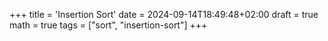 +++
title = 'Insertion Sort'
date = 2024-09-14T18:49:48+02:00
draft = true
math = true
tags = ["sort", "insertion-sort"]
+++
